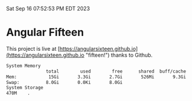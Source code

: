 Sat Sep 16 07:52:53 PM EDT 2023

# Angular Fifteen


This project is live at [https://angularsixteen.github.io](https://angularsixteen.github.io "fifteen!") thanks to Github.

```bash
System Memory
               total        used        free      shared  buff/cache   available
Mem:            15Gi       3.3Gi       2.7Gi       526Mi       9.3Gi        11Gi
Swap:          8.0Gi       0.0Ki       8.0Gi
System Storage
470M	.
```
```bash
